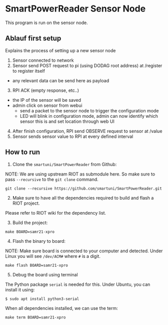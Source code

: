 # SmartPowerReader Sensor Node

This program is run on the sensor node.

## Ablauf first setup

Explains the process of setting up a new sensor node

1. Sensor connected to network
2. Sensor send POST request to pi (using DODAG root address) at /register to register itself
  - any relevant data can be send here as payload
3. RPI ACK (empty response, etc..)
  - the IP of the sensor will be saved
  - admin click on sensor from webui
    + send a packet to the sensor node to trigger the configuration mode
    + LED will blink in configuration mode, admin can now identify which
sensor this is and set location through web UI
4. After finish configuration, RPI send OBSERVE request to sensor at /value
5. Sensor sends sensor value to RPI at every defined interval

## How to run

1. Clone the `smartuni/SmartPowerReader` from Github:

NOTE: We are using upstream RIOT as submodule here. So make sure to pass 
`--recursive` to the `git clone` command.

```Shell
git clone --recursive https://github.com/smartuni/SmartPowerReader.git
```

2. Make sure to have all the dependencies required to build and flash a
RIOT project.

Please refer to RIOT wiki for the dependency list.

3. Build the project:

```Shell
make BOARD=samr21-xpro
```

4. Flash the binary to board:

NOTE: Make sure board is connected to your computer and detected. Under Linux
you will see `/dev/ACM#` where `#` is a digit.

```Shell
make flash BOARD=samr21-xpro
```

5. Debug the board using terminal

The Python package `serial` is needed for this. Under Ubuntu, you can install
it using:

```Shell
$ sudo apt install python3-serial
```

When all dependencies installed, we can use the term:

```Shell
make term BOARD=samr21-xpro
```
